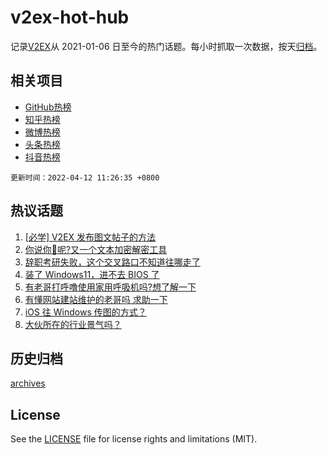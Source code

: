 # v2ex-hot-hub

 记录[V2EX](https://www.v2ex.com/)从 2021-01-06 日至今的热门话题。每小时抓取一次数据，按天[归档](archives)。
 
 ## 相关项目

- [GitHub热榜](https://github.com/lonnyzhang423/github-hot-hub)
- [知乎热榜](https://github.com/lonnyzhang423/zhihu-hot-hub)
- [微博热榜](https://github.com/lonnyzhang423/weibo-hot-hub)
- [头条热榜](https://github.com/lonnyzhang423/toutiao-hot-hub)
- [抖音热榜](https://github.com/lonnyzhang423/douyin-hot-hub)


 `更新时间：2022-04-12 11:26:35 +0800`

## 热议话题

1. [[必学] V2EX 发布图文帖子的方法](https://www.v2ex.com/t/846267)
1. [你说你🐴呢?又一个文本加密解密工具](https://www.v2ex.com/t/846245)
1. [辞职考研失败，这个交叉路口不知道往哪走了](https://www.v2ex.com/t/846237)
1. [装了 Windows11，进不去 BIOS 了](https://www.v2ex.com/t/846257)
1. [有老哥打呼噜使用家用呼吸机吗?想了解一下](https://www.v2ex.com/t/846251)
1. [有懂网站建站维护的老哥吗 求助一下](https://www.v2ex.com/t/846332)
1. [iOS 往 Windows 传图的方式？](https://www.v2ex.com/t/846321)
1. [大伙所在的行业景气吗？](https://www.v2ex.com/t/846308)

## 历史归档

[archives](archives)

## License

See the [LICENSE](LICENSE) file for license rights and limitations (MIT).
